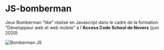 # JS-bomberman
Jeux Bomberman "like" réalisé en Javascript dans le cadre de la formation "Développeur web et web mobile" à l'**Access Code School de Nevers** (juin 2020)

![Bomberman JS](https://portfolio.olivierprieur.fr/img/projets/projet5-bomberman.jpg)

